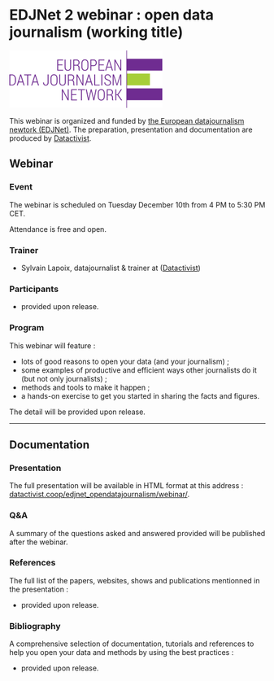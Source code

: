 # EDJNet 2 webinar : open data journalism (working title)

![](./img/edjnet_logo.png)

This webinar is organized and funded by [the European datajournalism newtork (EDJNet)](https://www.europeandatajournalism.eu/). The preparation, presentation and documentation are produced by [Datactivist](https://datactivist.coop/).

## Webinar


### Event

The webinar is scheduled on Tuesday December 10th from 4 PM to 5:30 PM CET.

Attendance is free and open.


### Trainer
- Sylvain Lapoix, datajournalist & trainer at ([Datactivist](https://datactivist.coop/))

### Participants

* provided upon release.


### Program

This webinar will feature :
* lots of good reasons to open your data (and your journalism) ;
* some examples of productive and efficient ways other journalists do it (but not only journalists) ;
* methods and tools to make it happen ;
* a hands-on exercise to get you started in sharing the facts and figures.

The detail will be provided upon release.


------

## Documentation



### Presentation

The full presentation will be available in HTML format at this address : [datactivist.coop/edjnet_opendatajournalism/webinar/](https://datactivist.coop/edjnet_opendatajournalism/webinar/).

### Q&A

A summary of the questions asked and answered provided will be published after the webinar.

### References

The full list of the papers, websites, shows and publications mentionned in the presentation :

* provided upon release.

### Bibliography

A comprehensive selection of documentation, tutorials and references to help you open your data and methods by using the best practices :

* provided upon release.